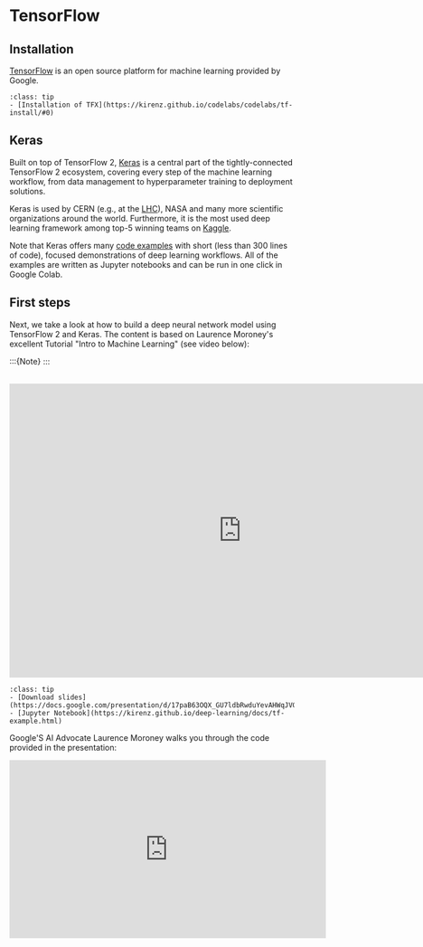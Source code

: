 # TensorFlow

## Installation

[TensorFlow](https://www.tensorflow.org) is an open source platform for machine learning provided by Google. 


```{admonition} Installation tutorial
:class: tip
- [Installation of TFX](https://kirenz.github.io/codelabs/codelabs/tf-install/#0)
```

## Keras

Built on top of TensorFlow 2, [Keras](https://keras.io) is a central part of the tightly-connected TensorFlow 2 ecosystem, covering every step of the machine learning workflow, from data management to hyperparameter training to deployment solutions.

Keras is used by CERN (e.g., at the [LHC](https://blog.tensorflow.org/2021/04/reconstructing-thousands-of-particles-in-one-go-at-cern-lhc.html)), NASA and many more scientific organizations around the world. Furthermore, it is the most used deep learning framework among top-5 winning teams on [Kaggle](https://www.kaggle.com). 

Note that Keras offers many [code examples](https://keras.io/examples/) with short (less than 300 lines of code), focused demonstrations of deep learning workflows. All of the examples are written as Jupyter notebooks and can be run in one click in Google Colab.

## First steps

Next, we take a look at how to build a deep neural network model using TensorFlow 2 and Keras. The content is based on Laurence Moroney's excellent Tutorial "Intro to Machine Learning" (see video below): 

:::{Note}
:::

<br>

<iframe src="https://docs.google.com/presentation/d/e/2PACX-1vQn-aJbtwbwSJgA9mMMRBUXrtIvKJXQWwNrMpAr4tPKZ1URiI84eWvlZPly3wcDpp0e6NrrbGVW5G2g/embed?start=false&loop=false&delayms=3000" frameborder="0" width="820" height="520" allowfullscreen="true" mozallowfullscreen="true" webkitallowfullscreen="true"></iframe>

<br>

```{admonition} Resources
:class: tip
- [Download slides](https://docs.google.com/presentation/d/17paB63OQX_GU7ldbRwduYevAHWqJVGJkV4NZdXPpKjY/export/pdf)
- [Jupyter Notebook](https://kirenz.github.io/deep-learning/docs/tf-example.html)

```

Google'S AI Advocate Laurence Moroney walks you through the code provided in the presentation: 

<iframe width="560" height="315" src="https://www.youtube-nocookie.com/embed/KNAWp2S3w94" title="YouTube video player" frameborder="0" allow="accelerometer; autoplay; clipboard-write; encrypted-media; gyroscope; picture-in-picture" allowfullscreen></iframe>